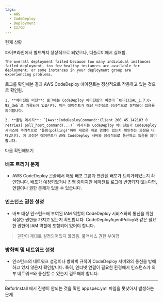 ```yaml
---
tags:
  - AWS
  - CodeDeploy
  - Deployment
  - CI/CD
---
```

현재 상황

파이프라인에서 빌드까지 정상적으로 되었으나, 디플로이에서 실패함.

`The overall deployment failed because too many individual instances failed deployment, too few healthy instances are available for deployment, or some instances in your deployment group are experiencing problems.`

로그를 확인해본 결과 AWS CodeDeploy 에이전트는 정상적으로 작동하고 있는 것으로 확인됨.

```
1. **에이전트 버전**: 로그에는 CodeDeploy 에이전트의 버전이 `OFFICIAL_1.7.0-92_deb`로 기록되어 있습니다. 이는 에이전트가 해당 버전으로 정상적으로 설치되어 있음을 의미합니다.
    
2. **폴링 메시지**: `[Aws::CodeDeployCommand::Client 200 45.142183 0 retries] poll_host_command(...)` 메시지는 CodeDeploy 에이전트가 CodeDeploy 서비스에 주기적으로 "폴링(polling)"하여 새로운 배포 명령이 있는지 확인하는 과정을 나타냅니다. 이 과정은 에이전트가 AWS CodeDeploy 서버와 정상적으로 통신하고 있음을 의미합니다.
```

다음 확인해보기

### 배포 트리거 문제

- AWS CodeDeploy 콘솔에서 해당 배포 그룹과 연관된 배포가 트리거되었는지 확인합니다. 배포가 예정되었거나 진행 중이지만 에이전트 로그에 반영되지 않는다면, 연결이나 권한 문제가 있을 수 있습니다.

### 인스턴스 권한 설정

- 배포 대상 인스턴스에 부여된 IAM 역할이 CodeDeploy 서비스와의 통신을 위한 적절한 권한을 가지고 있는지 확인합니다. CodeDeployAgentPolicy와 같은 필요한 권한이 IAM 역할에 포함되어 있어야 합니다.
> 권한이 제대로 설정되어있지 않았음. 풀액세스 권한 부여함

### 방화벽 및 네트워크 설정

- 인스턴스의 네트워크 설정이나 방화벽 규칙이 CodeDeploy 서버와의 통신을 방해하고 있지 않은지 확인합니다. 특히, 인터넷 연결이 필요한 환경에서 인스턴스가 외부 네트워크와 통신할 수 있는지 검토해야 합니다.
---
BeforInstall 에서 진행이 안되는 것을 확인
appspec.yml 파일을 못찾아서 발생하는 문제
